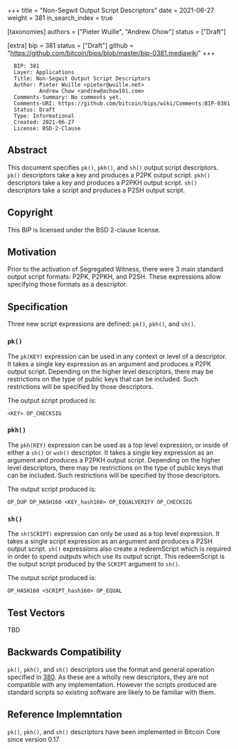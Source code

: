 +++
title = "Non-Segwit Output Script Descriptors"
date = 2021-06-27
weight = 381
in_search_index = true

[taxonomies]
authors = ["Pieter Wuille", "Andrew Chow"]
status = ["Draft"]

[extra]
bip = 381
status = ["Draft"]
github = "https://github.com/bitcoin/bips/blob/master/bip-0381.mediawiki"
+++

``` 
  BIP: 381
  Layer: Applications
  Title: Non-Segwit Output Script Descriptors
  Author: Pieter Wuille <pieter@wuille.net>
          Andrew Chow <andrew@achow101.com>
  Comments-Summary: No comments yet.
  Comments-URI: https://github.com/bitcoin/bips/wiki/Comments:BIP-0381
  Status: Draft
  Type: Informational
  Created: 2021-06-27
  License: BSD-2-Clause
```

## Abstract

This document specifies `pk()`, `pkh()`, and `sh()` output script
descriptors. `pk()` descriptors take a key and produces a P2PK output
script. `pkh()` descriptors take a key and produces a P2PKH output
script. `sh()` descriptors take a script and produces a P2SH output
script.

## Copyright

This BIP is licensed under the BSD 2-clause license.

## Motivation

Prior to the activation of Segregated Witness, there were 3 main
standard output script formats: P2PK, P2PKH, and P2SH. These expressions
allow specifying those formats as a descriptor.

## Specification

Three new script expressions are defined: `pk()`, `pkh()`, and `sh()`.

### `pk()`

The `pk(KEY)` expression can be used in any context or level of a
descriptor. It takes a single key expression as an argument and produces
a P2PK output script. Depending on the higher level descriptors, there
may be restrictions on the type of public keys that can be included.
Such restrictions will be specified by those descriptors.

The output script produced is:

    <KEY> OP_CHECKSIG

### `pkh()`

The `pkh(KEY)` expression can be used as a top level expression, or
inside of either a `sh()` or `wsh()` descriptor. It takes a single key
expression as an argument and produces a P2PKH output script. Depending
on the higher level descriptors, there may be restrictions on the type
of public keys that can be included. Such restrictions will be specified
by those descriptors.

The output script produced is:

    OP_DUP OP_HASH160 <KEY_hash160> OP_EQUALVERIFY OP_CHECKSIG

### `sh()`

The `sh(SCRIPT)` expression can only be used as a top level expression.
It takes a single script expression as an argument and produces a P2SH
output script. `sh()` expressions also create a redeemScript which is
required in order to spend outputs which use its output script. This
redeemScript is the output script produced by the `SCRIPT` argument to
`sh()`.

The output script produced is:

    OP_HASH160 <SCRIPT_hash160> OP_EQUAL

## Test Vectors

TBD

## Backwards Compatibility

`pk()`, `pkh()`, and `sh()` descriptors use the format and general
operation specified in [380](bip-0380.mediawiki "wikilink"). As these
are a wholly new descriptors, they are not compatible with any
implementation. However the scripts produced are standard scripts so
existing software are likely to be familiar with them.

## Reference Implemntation

`pk()`, `pkh()`, and `sh()` descriptors have been implemented in Bitcoin
Core since version 0.17.
